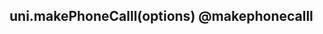 ## uni.makePhoneCalll(options) @makephonecalll

<!-- UTSAPIJSON.makePhoneCalll.description -->

<!-- UTSAPIJSON.makePhoneCalll.param -->

<!-- UTSAPIJSON.makePhoneCalll.returnValue -->

<!-- UTSAPIJSON.makePhoneCalll.compatibility -->

<!-- UTSAPIJSON.makePhoneCalll.tutorial -->